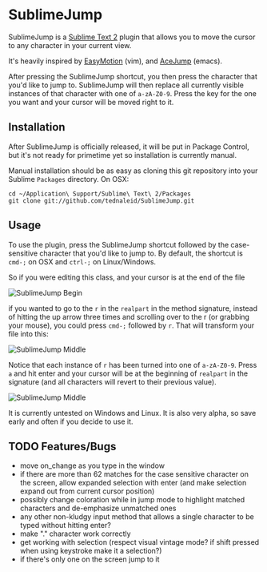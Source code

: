 # SublimeJump

SublimeJump is a [Sublime Text 2](http://www.sublimetext.com/2) plugin that allows you to move the cursor to any character in your current view.

It's heavily inspired by [EasyMotion](http://www.vim.org/scripts/script.php?script_id=3526) (vim), and [AceJump](http://www.emacswiki.org/emacs/AceJump) (emacs).

After pressing the SublimeJump shortcut, you then press the character that you'd like to jump to.  SublimeJump will then replace all currently visible instances of that character with one of `a-zA-Z0-9`.  Press the key for the one you want and your cursor will be moved right to it. 

## Installation

After SublimeJump is officially released, it will be put in Package Control, but it's not ready for primetime yet so installation is currently manual.

Manual installation should be as easy as cloning this git repository into your Sublime `Packages` directory.  On OSX:

    cd ~/Application\ Support/Sublime\ Text\ 2/Packages
    git clone git://github.com/tednaleid/SublimeJump.git

## Usage

To use the plugin, press the SublimeJump shortcut followed by the case-sensitive character that you'd like to jump to.  By default, the shortcut is `cmd-;` on OSX and `ctrl-;` on Linux/Windows.

So if you were editing this class, and your cursor is at the end of the file

![SublimeJump Begin](https://raw.github.com/tednaleid/SublimeJump/add_images/images/sublimejump_begin.png)

if you wanted to go to the `r` in the `realpart` in the method signature, instead of hitting the up arrow three times and scrolling over to the r (or grabbing your mouse), you could press `cmd-;` followed by `r`.  That will transform your file into this:

![SublimeJump Middle](https://raw.github.com/tednaleid/SublimeJump/add_images/images/sublimejump_middle.png)

Notice that each instance of `r` has been turned into one of `a-zA-Z0-9`.  Press `a` and hit enter and your cursor will be at the beginning of `realpart` in the signature (and all characters will revert to their previous value).

![SublimeJump Middle](https://raw.github.com/tednaleid/SublimeJump/add_images/images/sublimejump_end.png)

It is currently untested on Windows and Linux.  It is also very alpha, so save early and often if you decide to use it.

## TODO Features/Bugs

- move on_change as you type in the window
- if there are more than 62 matches for the case sensitive character on the screen, allow expanded selection with enter (and make selection expand out from current cursor position)
- possibly change coloration while in jump mode to highlight matched characters and de-emphasize unmatched ones
- any other non-kludgy input method that allows a single character to be typed without hitting enter?
- make "." character work correctly
- get working with selection (respect visual vintage mode? if shift pressed when using keystroke make it a selection?)
- if there's only one on the screen jump to it
